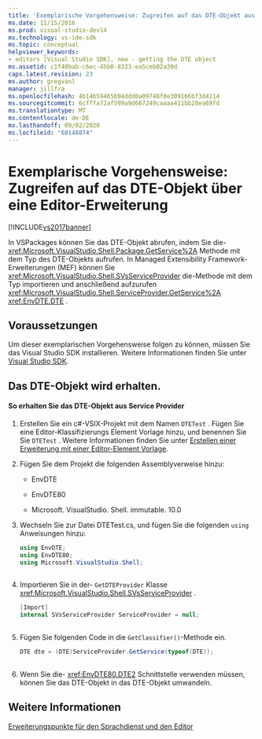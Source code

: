```yaml
---
title: 'Exemplarische Vorgehensweise: Zugreifen auf das DTE-Objekt aus einer Editor-Erweiterung | Microsoft-Dokumentation'
ms.date: 11/15/2016
ms.prod: visual-studio-dev14
ms.technology: vs-ide-sdk
ms.topic: conceptual
helpviewer_keywords:
- editors [Visual Studio SDK], new - getting the DTE object
ms.assetid: c1f40bab-c6ec-45b0-8333-ea5ceb02a39d
caps.latest.revision: 23
ms.author: gregvanl
manager: jillfra
ms.openlocfilehash: 4b14b59465b94ddd0a09748f0e309166bf3d4114
ms.sourcegitcommit: 6cfffa72af599a9d667249caaaa411bb28ea69fd
ms.translationtype: MT
ms.contentlocale: de-DE
ms.lasthandoff: 09/02/2020
ms.locfileid: "68148874"
---
```

# <a name="walkthrough-accessing-the-dte-object-from-an-editor-extension"></a>Exemplarische Vorgehensweise: Zugreifen auf das DTE-Objekt über eine Editor-Erweiterung
[!INCLUDE[vs2017banner](../includes/vs2017banner.md)]

In VSPackages können Sie das DTE-Objekt abrufen, indem Sie die- <xref:Microsoft.VisualStudio.Shell.Package.GetService%2A> Methode mit dem Typ des DTE-Objekts aufrufen. In Managed Extensibility Framework-Erweiterungen (MEF) können Sie <xref:Microsoft.VisualStudio.Shell.SVsServiceProvider> die-Methode mit dem Typ importieren und anschließend aufzurufen <xref:Microsoft.VisualStudio.Shell.ServiceProvider.GetService%2A> <xref:EnvDTE.DTE> .  
  
## <a name="prerequisites"></a>Voraussetzungen  
 Um dieser exemplarischen Vorgehensweise folgen zu können, müssen Sie das Visual Studio SDK installieren. Weitere Informationen finden Sie unter [Visual Studio SDK](../extensibility/visual-studio-sdk.md).  
  
## <a name="getting-the-dte-object"></a>Das DTE-Objekt wird erhalten.  
  
#### <a name="to-get-the-dte-object-from-the-serviceprovider"></a>So erhalten Sie das DTE-Objekt aus Service Provider  
  
1. Erstellen Sie ein c#-VSIX-Projekt mit dem Namen `DTETest` . Fügen Sie eine Editor-Klassifizierungs Element Vorlage hinzu, und benennen Sie Sie `DTETest` . Weitere Informationen finden Sie unter [Erstellen einer Erweiterung mit einer Editor-Element Vorlage](../extensibility/creating-an-extension-with-an-editor-item-template.md).  
  
2. Fügen Sie dem Projekt die folgenden Assemblyverweise hinzu:  
  
    - EnvDTE  
  
    - EnvDTE80  
  
    - Microsoft. VisualStudio. Shell. immutable. 10.0  
  
3. Wechseln Sie zur Datei DTETest.cs, und fügen Sie die folgenden `using` Anweisungen hinzu:  
  
    ```csharp  
    using EnvDTE;  
    using EnvDTE80;  
    using Microsoft.VisualStudio.Shell;  
  
    ```  
  
4. Importieren Sie in der- `GetDTEProvider` Klasse <xref:Microsoft.VisualStudio.Shell.SVsServiceProvider> .  
  
    ```csharp  
    [Import]  
    internal SVsServiceProvider ServiceProvider = null;  
  
    ```  
  
5. Fügen Sie folgenden Code in die `GetClassifier()`-Methode ein.  
  
    ```csharp  
    DTE dte = (DTE)ServiceProvider.GetService(typeof(DTE));  
  
    ```  
  
6. Wenn Sie die- <xref:EnvDTE80.DTE2> Schnittstelle verwenden müssen, können Sie das DTE-Objekt in das DTE-Objekt umwandeln.  
  
## <a name="see-also"></a>Weitere Informationen  
 [Erweiterungspunkte für den Sprachdienst und den Editor](../extensibility/language-service-and-editor-extension-points.md)
